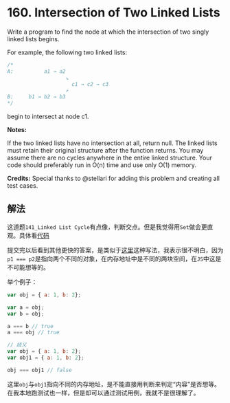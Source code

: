 # 160. Intersection of Two Linked Lists

Write a program to find the node at which the intersection of two singly linked lists begins.


For example, the following two linked lists:

```js
/*
A:          a1 → a2
                   ↘
                     c1 → c2 → c3
                   ↗
B:     b1 → b2 → b3
*/
```

begin to intersect at node c1.

**Notes:**

If the two linked lists have no intersection at all, return null.
The linked lists must retain their original structure after the function returns.
You may assume there are no cycles anywhere in the entire linked structure.
Your code should preferably run in O(n) time and use only O(1) memory.

**Credits:**
Special thanks to @stellari for adding this problem and creating all test cases.

## 解法

这道题`141_Linked List Cycle`有点像，判断交点。但是我觉得用`Set`做会更直观。具体看[代码](./1.js)

提交完以后看到其他更快的答案，是类似于[这里](./2.js)这种写法，我表示很不明白，因为`p1 === p2`是指向两个不同的对象，在内存地址中是不同的两块空间，在`JS`中这是不可能想等的。

举个例子：

```js
var obj = { a: 1, b: 2};

var a = obj;
var b = obj;

a === b // true
a === obj // true

// 歧义
var obj = { a: 1, b: 2};
var obj1 = { a: 1, b: 2};

obj === obj1 // false
```

这里`obj`与`obj1`指向不同的内存地址，是不能直接用判断来判定“内容”是否想等。在我本地跑测试也一样，但是却可以通过测试用例，我就不是很理解了。
